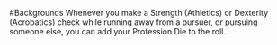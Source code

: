 #Backgrounds
Whenever you make a Strength (Athletics) or Dexterity (Acrobatics) check while running away from a pursuer, or pursuing someone else, you can add your Profession Die to the roll.